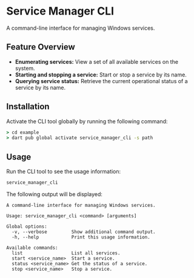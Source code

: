 # Service Manager CLI

A command-line interface for managing Windows services.

## Feature Overview

- **Enumerating services:** View a set of all available services on the system.
- **Starting and stopping a service:** Start or stop a service by its name.
- **Querying service status:** Retrieve the current operational status of a
  service by its name.

## Installation

Activate the CLI tool globally by running the following command:

```cmd
> cd example
> dart pub global activate service_manager_cli -s path
```

## Usage

Run the CLI tool to see the usage information:

```cmd
service_manager_cli
```

The following output will be displayed:

```text
A command-line interface for managing Windows services.

Usage: service_manager_cli <command> [arguments]

Global options:
  -v, --verbose         Show additional command output.
  -h, --help            Print this usage information.

Available commands:
  list                  List all services.
  start <service_name>  Start a service.
  status <service_name> Get the status of a service.
  stop <service_name>   Stop a service.
```
